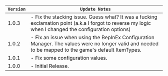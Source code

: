 | `Version` | `Update Notes`                                                                                                                                         |
|-----------|--------------------------------------------------------------------------------------------------------------------------------------------------------|
| 1.0.3     | - Fix the stacking issue. Guess what? It was a fucking exclamation point (a.k.a I forgot to reverse my logic when I changed the configuration options) |
| 1.0.2     | - Fix an issue when using the BepInEx Configuration Manager. The values were no longer valid and needed to be mapped to the game's default ItemTypes.  |
| 1.0.1     | - Fix some configuration values.                                                                                                                       |
| 1.0.0     | - Initial Release.                                                                                                                                     |